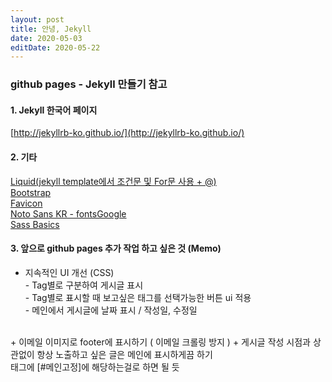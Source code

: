 ```yaml
---
layout: post
title: 안녕, Jekyll
date: 2020-05-03
editDate: 2020-05-22
---
```


### github pages - Jekyll 만들기 참고

#### 1. Jekyll 한국어 페이지
[http://jekyllrb-ko.github.io/](http://jekyllrb-ko.github.io/)  

#### 2. 기타
[Liquid(jekyll template에서 조건문 및 For문 사용 + @)](https://shopify.github.io/liquid/)  
[Bootstrap](https://getbootstrap.com/)  
[Favicon](https://favicon.io/)  
[Noto Sans KR - fontsGoogle](https://fonts.google.com/)  
[Sass Basics](https://sass-lang.com/guide)  

#### 3. 앞으로 github pages 추가 작업 하고 싶은 것 (Memo)
+ 지속적인 UI 개선 (CSS)
<br>- Tag별로 구분하여 게시글 표시
<br>- Tag별로 표시할 때 보고싶은 태그를 선택가능한 버튼 ui 적용
<br>- 메인에서 게시글에 날짜 표시 / 작성일, 수정일  
<br>
+ 이메일 이미지로 footer에 표시하기 ( 이메일 크롤링 방지 )
+ 게시글 작성 시점과 상관없이 항상 노출하고 싶은 글은 메인에 표시하게끔 하기
<br>태그에 [#메인고정]에 해당하는걸로 하면 될 듯